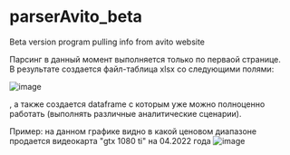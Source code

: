# parserAvito_beta
Beta version program pulling info from avito website

Парсинг в данный момент выполняется только по перваой странице. <br>
В результате создается файл-таблица xlsx со следующими полями: 

![image](https://user-images.githubusercontent.com/63307876/161378358-6310137b-977a-45f5-a07d-80e7fc8e20a5.png)

, а также создается dataframe с которым уже можно полноценно работать (выполнять различные аналитические сценарии).

Пример: на данном графике видно в какой ценовом диапазоне продается видеокарта "gtx 1080 ti" на 04.2022 года
![image](https://user-images.githubusercontent.com/63307876/161378440-5018e715-a700-4af6-81f8-73c26a150ed1.png)
